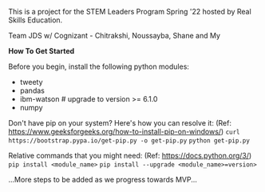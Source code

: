 This is a project for the STEM Leaders Program Spring '22 hosted by Real Skills Education.

Team JDS w/ Cognizant - Chitrakshi, Noussayba, Shane and My

**How To Get Started**

Before you begin, install the following python modules:
- tweety
- pandas
- ibm-watson # upgrade to version >= 6.1.0
- numpy

Don't have pip on your system? Here's how you can resolve it: (Ref: https://www.geeksforgeeks.org/how-to-install-pip-on-windows/)
`curl https://bootstrap.pypa.io/get-pip.py -o get-pip.py`
`python get-pip.py`

Relative commands that you might need: (Ref: https://docs.python.org/3/)
`pip install <module_name>`
`pip install --upgrade <module_name>=version>`

...More steps to be added as we progress towards MVP...

